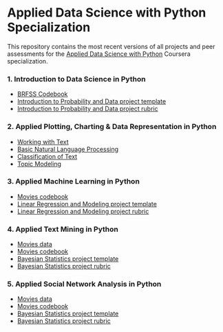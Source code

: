 # Applied Data Science with Python Specialization

This repository contains the most recent versions of all projects and peer assessments for the [Applied Data Science with Python](https://www.coursera.org/specializations/data-science-python) Coursera specialization.

### 1. Introduction to Data Science in Python

- [BRFSS Codebook](01_intro_data_prob/brfss_codebook.Rmd)
- [Introduction to Probability and Data project template]()
- [Introduction to Probability and Data project rubric](01_intro_data_prob/intro_data_prob_project_rubric.Rmd)

### 2. Applied Plotting, Charting & Data Representation in Python

- [Working with Text](Applied%20Text%20Mining/Week1%20-%20Working%20with%20Text%20in%20Python)
- [Basic Natural Language Processing](Applied%20Text%20Mining/Week2%20-%20Basic%20Natural%20Language%20Processing)
- [Classification of Text](Applied%20Text%20Mining/Week3%20-%20Classification%20of%20Text)
- [Topic Modeling](Applied%20Text%20Mining/Week4%20-%20Topic%20Modeling)

### 3. Applied Machine Learning in Python

- [Movies codebook](03_reg_model/movies_codebook.Rmd)
- [Linear Regression and Modeling project template](03_reg_model/reg_model_project.Rmd)
- [Linear Regression and Modeling project rubric](03_reg_model/reg_model_project_rubric.Rmd)

### 4. Applied Text Mining in Python

- [Movies data](04_bayesian/movies.Rdata)
- [Movies codebook](04_bayesian/movies_codebook.Rmd)
- [Bayesian Statistics project template](04_bayesian/bayesian_project.Rmd)
- [Bayesian Statistics project rubric](04_bayesian/bayesian_project_rubric.Rmd)

### 5. Applied Social Network Analysis in Python

- [Movies data](04_bayesian/movies.Rdata)
- [Movies codebook](04_bayesian/movies_codebook.Rmd)
- [Bayesian Statistics project template](04_bayesian/bayesian_project.Rmd)
- [Bayesian Statistics project rubric](04_bayesian/bayesian_project_rubric.Rmd)
